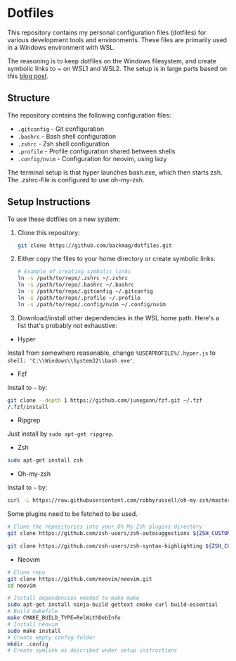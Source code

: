 # Dotfiles

This repository contains my personal configuration files (dotfiles) for various development tools and environments. These files are primarily used in a Windows environment with WSL.

The reasoning is to keep dotfiles on the Windows filesystem, and create symbolic links to ~ on WSL1 and WSL2.
The setup is in large parts based on this [blog post](https://hashnode.com/post/customize-hyper-terminal-in-windows-using-oh-my-zsh-and-powerline-fonts-ckggfmcwc00brrls1f8va9jfl).

## Structure

The repository contains the following configuration files:

- `.gitconfig` - Git configuration
- `.bashrc` - Bash shell configuration
- `.zshrc` - Zsh shell configuration
- `.profile` - Profile configuration shared between shells
- `.config/nvim` - Configuration for neovim, using lazy

The terminal setup is that hyper launches bash.exe, which then starts zsh. The .zshrc-file is configured to use oh-my-zsh.

## Setup Instructions

To use these dotfiles on a new system:

1. Clone this repository:
   ```bash
   git clone https://github.com/backmag/dotfiles.git
   ```

2. Either copy the files to your home directory or create symbolic links:
   ```bash
   # Example of creating symbolic links
   ln -s /path/to/repo/.zshrc ~/.zshrc
   ln -s /path/to/repo/.bashrc ~/.bashrc
   ln -s /path/to/repo/.gitconfig ~/.gitconfig
   ln -s /path/to/repo/.profile ~/.profile
   ln -s /path/to/repo/.config/nvim ~/.config/nvim
   ```

3. Download/install other dependencies in the WSL home path. Here's a list that's probably not exhaustive: 

- Hyper

Install from somewhere reasonable, change `%USERPROFILE%/.hyper.js` to `shell: 'C:\\Windows\\System32\\bash.exe'`.

- Fzf

Install to `~` by:
```bash
git clone --depth 1 https://github.com/junegunn/fzf.git ~/.fzf
/.fzf/install
```

- Ripgrep

Just install by `sudo apt-get ripgrep`.

- Zsh

```bash
sudo apt-get install zsh
```

- Oh-my-zsh

Install to `~` by: 

```bash
curl -L https://raw.githubusercontent.com/robbyrussell/oh-my-zsh/master/tools/install.sh | bash 
```

Some plugins need to be fetched to be used. 

```bash
# Clone the repositories into your Oh My Zsh plugins directory
git clone https://github.com/zsh-users/zsh-autosuggestions ${ZSH_CUSTOM:-~/.oh-my-zsh/custom}/plugins/zsh-autosuggestions

git clone https://github.com/zsh-users/zsh-syntax-highlighting ${ZSH_CUSTOM:-~/.oh-my-zsh/custom}/plugins/zsh-syntax-highlighting
```

- Neovim

```bash
# Clone repo
git clone https://github.com/neovim/neovim.git
cd neovim

# Install dependencies needed to make make
sudo apt-get install ninja-build gettext cmake curl build-essential
# Build makefile
make CMAKE_BUILD_TYPE=RelWithDebInfo
# Install neovim
sudo make install
# Create empty config-folder
mkdir .config
# Create symlink as described under setup instructions
```
